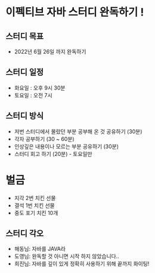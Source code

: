 # 이펙티브 자바 스터디 완독하기 !

## 스터디 목표
* 2022년 6월 26일 까지 완독하기

## 스터디 일정
* 화요일 : 오후 9시 30분
* 토요일 : 오전 7시 

## 스터디 방식
* 저번 스터디에서 몰랐던 부분 공부해 온 것 공유하기 (30분)
* 각자 공부하기 (30 ~ 60분)
* 인상깊은 내용이나 모르는 부분 공유하기 (30분)
* 스터디 회고 하기 (20분) - 토요일만

# 벌금 
* 지각 2번 치킨 선물
* 결석 1번 치킨 선물
* 중도 포기 치킨 10개

## 스터디 각오
* 해동님: 자바를 JAVA라
* 도영님: 완독할 것 아니면 시작 하지 않았습니다..
* 희진님: 자바를 깊이 있게 정확히 사용하기 위해 끝까지 화이팅!
